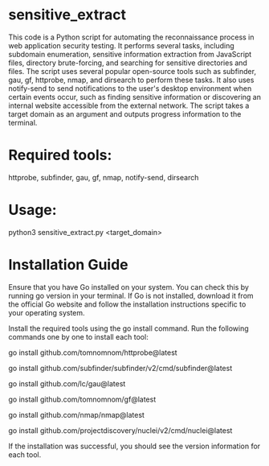 # sensitive_extract


This code is a Python script for automating the reconnaissance process in web application security testing. It performs several tasks, including subdomain enumeration, sensitive information extraction from JavaScript files, directory brute-forcing, and searching for sensitive directories and files. The script uses several popular open-source tools such as subfinder, gau, gf, httprobe, nmap, and dirsearch to perform these tasks. It also uses notify-send to send notifications to the user's desktop environment when certain events occur, such as finding sensitive information or discovering an internal website accessible from the external network. The script takes a target domain as an argument and outputs progress information to the terminal.

# Required tools: 

httprobe, subfinder, gau, gf, nmap, notify-send, dirsearch

# Usage: 

python3 sensitive_extract.py <target_domain>


# Installation Guide

Ensure that you have Go installed on your system. You can check this by running go version in your terminal. If Go is not installed, download it from the official Go website and follow the installation instructions specific to your operating system.

Install the required tools using the go install command. Run the following commands one by one to install each tool:

go install github.com/tomnomnom/httprobe@latest

go install github.com/subfinder/subfinder/v2/cmd/subfinder@latest

go install github.com/lc/gau@latest

go install github.com/tomnomnom/gf@latest

go install github.com/nmap/nmap@latest

go install github.com/projectdiscovery/nuclei/v2/cmd/nuclei@latest


If the installation was successful, you should see the version information for each tool.
